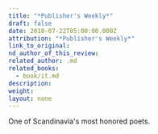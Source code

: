 ```yaml
---
title: "*Publisher's Weekly*"
draft: false
date: 2010-07-22T05:00:00.000Z
attribution: "*Publisher's Weekly*"
link_to_original:
nd_author_of_this_review:
related_author: .md
related_books:
  - book/it.md
description:
weight:
layout: none
---
```

One of Scandinavia's most honored poets.

